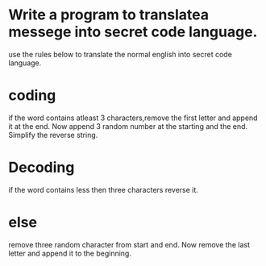 # Write a program to translatea messege into secret code language.
use the rules below to translate the normal english into secret code language.
# coding
if the word contains atleast 3 characters,remove the first letter and append it at the end.
Now append 3 random number at the starting and the end.
Simplify the reverse string.
# Decoding
if the word contains less then three characters reverse it. 
# else 
remove three random character from start and end.
Now remove the last letter and append it to the beginning.

